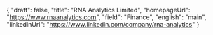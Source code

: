 {
    "draft": false,
    "title": "RNA Analytics Limited",
    "homepageUrl": "https://www.rnaanalytics.com",
    "field": "Finance",
    "english": "main",
    "linkedinUrl": "https://www.linkedin.com/company/rna-analytics"
}